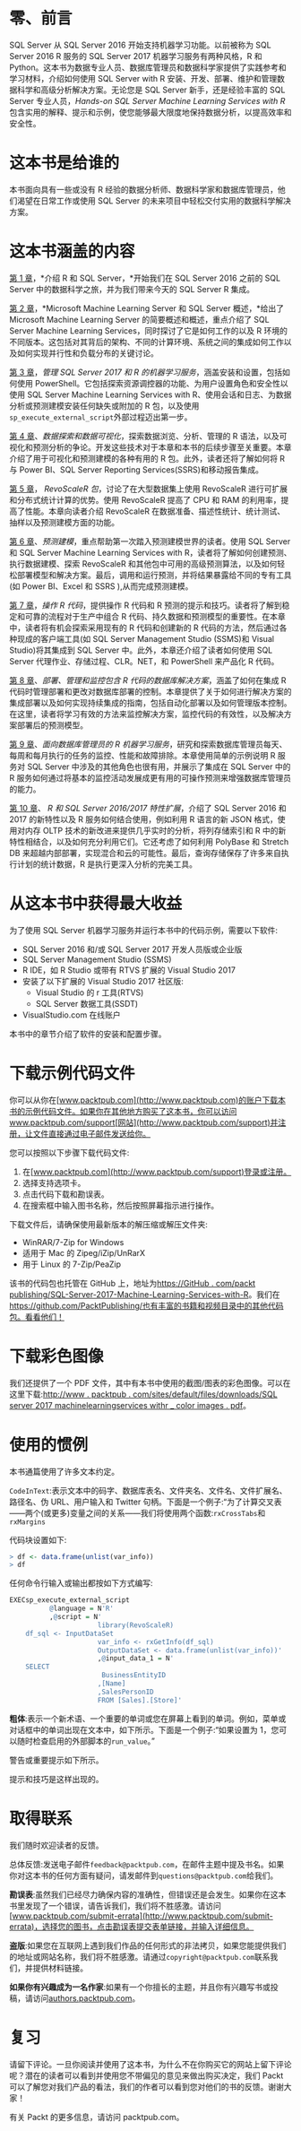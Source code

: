 

# 零、前言

SQL Server 从 SQL Server 2016 开始支持机器学习功能。以前被称为 SQL Server 2016 R 服务的 SQL Server 2017 机器学习服务有两种风格，R 和 Python。这本书为数据专业人员、数据库管理员和数据科学家提供了实践参考和学习材料，介绍如何使用 SQL Server with R 安装、开发、部署、维护和管理数据科学和高级分析解决方案。无论您是 SQL Server 新手，还是经验丰富的 SQL Server 专业人员，*Hands-on SQL Server Machine Learning Services with R*包含实用的解释、提示和示例，使您能够最大限度地保持数据分析，以提高效率和安全性。



# 这本书是给谁的

本书面向具有一些或没有 R 经验的数据分析师、数据科学家和数据库管理员，他们渴望在日常工作或使用 SQL Server 的未来项目中轻松交付实用的数据科学解决方案。



# 这本书涵盖的内容

[第 1 章](part0020.html#J2B80-e3f81285367248f4bbc6431bcd4f926d)，*介绍 R 和 SQL Server，*开始我们在 SQL Server 2016 之前的 SQL Server 中的数据科学之旅，并为我们带来今天的 SQL Server R 集成。

[第 2 章](part0025.html#NQU20-e3f81285367248f4bbc6431bcd4f926d)，*Microsoft Machine Learning Server 和 SQL Server 概述，*给出了 Microsoft Machine Learning Server 的简要概述和概述，重点介绍了 SQL Server Machine Learning Services，同时探讨了它是如何工作的以及 R 环境的不同版本。这包括对其背后的架构、不同的计算环境、系统之间的集成如何工作以及如何实现并行性和负载分布的关键讨论。

[第 3 章](part0039.html#1565U0-e3f81285367248f4bbc6431bcd4f926d)，*管理 SQL Server 2017 和 R 的机器学习服务*，涵盖安装和设置，包括如何使用 PowerShell。它包括探索资源调控器的功能、为用户设置角色和安全性以使用 SQL Server Machine Learning Services with R、使用会话和日志、为数据分析或预测建模安装任何缺失或附加的 R 包，以及使用`sp_execute_external_script`外部过程迈出第一步。

[第 4 章](part0057.html#1MBG20-e3f81285367248f4bbc6431bcd4f926d)、*数据探索和数据可视化*，探索数据浏览、分析、管理的 R 语法，以及可视化和预测分析的争论。开发这些技术对于本章和本书的后续步骤至关重要。本章介绍了用于可视化和预测建模的各种有用的 R 包。此外，读者还将了解如何将 R 与 Power BI、SQL Server Reporting Services(SSRS)和移动报告集成。

[第 5 章](part0081.html#2D7TI0-e3f81285367248f4bbc6431bcd4f926d)， *RevoScaleR 包*，讨论了在大型数据集上使用 RevoScaleR 进行可扩展和分布式统计计算的优势。使用 RevoScaleR 提高了 CPU 和 RAM 的利用率，提高了性能。本章向读者介绍 RevoScaleR 在数据准备、描述性统计、统计测试、抽样以及预测建模方面的功能。

[第 6 章](part0096.html#2RHM00-e3f81285367248f4bbc6431bcd4f926d)、*预测建模*，重点帮助第一次踏入预测建模世界的读者。使用 SQL Server 和 SQL Server Machine Learning Services with R，读者将了解如何创建预测、执行数据建模、探索 RevoScaleR 和其他包中可用的高级预测算法，以及如何轻松部署模型和解决方案。最后，调用和运行预测，并将结果暴露给不同的专有工具(如 Power BI、Excel 和 SSRS ),从而完成预测建模。

[第 7 章](part0102.html#318PC0-e3f81285367248f4bbc6431bcd4f926d)，*操作 R 代码*，提供操作 R 代码和 R 预测的提示和技巧。读者将了解到稳定和可靠的流程对于生产中组合 R 代码、持久数据和预测模型的重要性。在本章中，读者将有机会探索采用现有的 R 代码和创建新的 R 代码的方法，然后通过各种现成的客户端工具(如 SQL Server Management Studio (SSMS)和 Visual Studio)将其集成到 SQL Server 中。此外，本章还介绍了读者如何使用 SQL Server 代理作业、存储过程、CLR。NET，和 PowerShell 来产品化 R 代码。

[第 8 章](part0133.html#3UQQQ0-e3f81285367248f4bbc6431bcd4f926d)、*部署、管理和监控包含 R 代码的数据库解决方案*，涵盖了如何在集成 R 代码时管理部署和更改对数据库部署的控制。本章提供了关于如何进行解决方案的集成部署以及如何实现持续集成的指南，包括自动化部署以及如何管理版本控制。在这里，读者将学习有效的方法来监控解决方案，监控代码的有效性，以及解决方案部署后的预测模型。

[第 9 章](part0152.html#4GULG0-e3f81285367248f4bbc6431bcd4f926d)、*面向数据库管理员的 R 机器学习服务*，研究和探索数据库管理员每天、每周和每月执行的任务的监控、性能和故障排除。本章使用简单的示例说明 R 服务对 SQL Server 中涉及的其他角色也很有用，并展示了集成在 SQL Server 中的 R 服务如何通过将基本的监控活动发展成更有用的可操作预测来增强数据库管理员的能力。

[第 10 章](part0158.html#4MLOS0-e3f81285367248f4bbc6431bcd4f926d)、 *R 和 SQL Server 2016/2017 特性扩展*，介绍了 SQL Server 2016 和 2017 的新特性以及 R 服务如何结合使用，例如利用 R 语言的新 JSON 格式，使用对内存 OLTP 技术的新改进来提供几乎实时的分析，将列存储索引和 R 中的新特性相结合，以及如何充分利用它们。它还考虑了如何利用 PolyBase 和 Stretch DB 来超越内部部署，实现混合和云的可能性。最后，查询存储保存了许多来自执行计划的统计数据，R 是执行更深入分析的完美工具。



# 从这本书中获得最大收益

为了使用 SQL Server 机器学习服务并运行本书中的代码示例，需要以下软件:

*   SQL Server 2016 和/或 SQL Server 2017 开发人员版或企业版
*   SQL Server Management Studio (SSMS)
*   R IDE，如 R Studio 或带有 RTVS 扩展的 Visual Studio 2017
*   安装了以下扩展的 Visual Studio 2017 社区版:
    *   Visual Studio 的 r 工具(RTVS)
    *   SQL Server 数据工具(SSDT)
*   VisualStudio.com 在线账户

本书中的章节介绍了软件的安装和配置步骤。



# 下载示例代码文件

你可以从你在[www.packtpub.com](http://www.packtpub.com)的账户下载本书的示例代码文件。如果你在其他地方购买了这本书，你可以访问 www.packtpub.com/support[网站](http://www.packtpub.com/support)并注册，让文件直接通过电子邮件发送给你。

您可以按照以下步骤下载代码文件:

1.  在[www.packtpub.com](http://www.packtpub.com/support)登录或注册。
2.  选择支持选项卡。
3.  点击代码下载和勘误表。
4.  在搜索框中输入图书名称，然后按照屏幕指示进行操作。

下载文件后，请确保使用最新版本的解压缩或解压文件夹:

*   WinRAR/7-Zip for Windows
*   适用于 Mac 的 Zipeg/iZip/UnRarX
*   用于 Linux 的 7-Zip/PeaZip

该书的代码包也托管在 GitHub 上，地址为[https://GitHub . com/packt publishing/SQL-Server-2017-Machine-Learning-Services-with-R](https://github.com/PacktPublishing/SQL-Server-2017-Machine-Learning-Services-with-R)。我们在 https://github.com/PacktPublishing/也有丰富的书籍和视频目录中的其他代码包。看看他们！



# 下载彩色图像

我们还提供了一个 PDF 文件，其中有本书中使用的截图/图表的彩色图像。可以在这里下载:[http://www . packtpub . com/sites/default/files/downloads/SQL server 2017 machinelearningservices withr _ color images . pdf](http://www.packtpub.com/sites/default/files/downloads/SQLServer2017MachineLearningServiceswithR_ColorImages.pdf)。



# 使用的惯例

本书通篇使用了许多文本约定。

`CodeInText`:表示文本中的码字、数据库表名、文件夹名、文件名、文件扩展名、路径名、伪 URL、用户输入和 Twitter 句柄。下面是一个例子:“为了计算交叉表——两个(或更多)变量之间的关系——我们将使用两个函数:`rxCrossTabs`和`rxMargins`

代码块设置如下:

```r
> df <- data.frame(unlist(var_info)) 
> df 
```

任何命令行输入或输出都按如下方式编写:

```r
EXECsp_execute_external_script
          @language = N'R'
          ,@script = N'
                      library(RevoScaleR)
    df_sql <- InputDataSet 
                      var_info <- rxGetInfo(df_sql)
                      OutputDataSet <- data.frame(unlist(var_info))'
                      ,@input_data_1 = N'
    SELECT 
                       BusinessEntityID
                      ,[Name]
                      ,SalesPersonID
                      FROM [Sales].[Store]'
```

**粗体**:表示一个新术语、一个重要的单词或您在屏幕上看到的单词。例如，菜单或对话框中的单词出现在文本中，如下所示。下面是一个例子:“如果设置为 1，您可以随时检查启用的外部脚本的`run_value`。”

警告或重要提示如下所示。

提示和技巧是这样出现的。



# 取得联系

我们随时欢迎读者的反馈。

总体反馈:发送电子邮件`feedback@packtpub.com`，在邮件主题中提及书名。如果你对这本书的任何方面有疑问，请发邮件到`questions@packtpub.com`给我们。

**勘误表**:虽然我们已经尽力确保内容的准确性，但错误还是会发生。如果你在这本书里发现了一个错误，请告诉我们，我们将不胜感激。请访问[www.packtpub.com/submit-errata](http://www.packtpub.com/submit-errata)，选择您的图书，点击勘误表提交表单链接，并输入详细信息。

**盗版**:如果您在互联网上遇到我们作品的任何形式的非法拷贝，如果您能提供我们的地址或网站名称，我们将不胜感激。请通过`copyright@packtpub.com`联系我们，并提供材料链接。

**如果你有兴趣成为一名作家**:如果有一个你擅长的主题，并且你有兴趣写书或投稿，请访问[authors.packtpub.com](http://authors.packtpub.com/)。



# 复习

请留下评论。一旦你阅读并使用了这本书，为什么不在你购买它的网站上留下评论呢？潜在的读者可以看到并使用您不带偏见的意见来做出购买决定，我们 Packt 可以了解您对我们产品的看法，我们的作者可以看到您对他们的书的反馈。谢谢大家！

有关 Packt 的更多信息，请访问 packtpub.com。